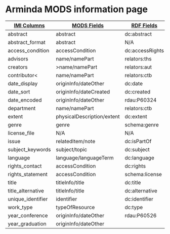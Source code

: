 
 <h1>Arminda MODS information page</h1> 


|[IMI Columns](https://github.com/paigemorfitt/MODStoRDF.github.io/wiki/IMI.html)|[MODS Fields](https://github.com/paigemorfitt/MODStoRDF.github.io/wiki/MODS.html)| [RDF Fields](https://github.com/paigemorfitt/MODStoRDF.github.io/wiki/RDF.html)| Comments|
|---|---|---|---|
|abstract|abstract|dc:abstract||
|abstract_format|abstract|N/A||
|access_condition|accessCondition|dc:accessRights||
|advisors|name/namePart|relators:ths||
|creators|>name/namePart|relators:aut||
|contributor<|name/namePart|relators:ctb||
|date_display|originInfo/dateOther|dc:date||
|date_sort|originInfo/dateCreated|dc:created||
|date_encoded|originInfo/dateOther|rdau:P60324||
|department|name/namePart|relators:ctb||
|extent|physicalDescription/extent|dc:extent||
|genre|genre|schema:genre||
|license_file|N/A|N/A||
|issue|relatedItem/note|dc:isPartOf||
|subject_keywords|subject/topic|dc:subject||
|language|language/languageTerm|dc:language||
|rights_contact|accessCondition|dc:rights||
|rights_statement|accessCondition|schema:license||
|title|titleInfo/title|dc:title||
|title_alternative|titleInfo/title|dc:alternative||
|unique_identifier|identifier|dc:identifier||
|work_type|typeOfResource|dc:type||
|year_conference|originInfo/dateOther|rdau:P60526||
|year_graduation|originInfo/dateOther||rdau:P60514||